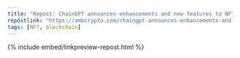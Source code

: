 ```yaml
---
title: "Repost: ChainGPT announces enhancements and new features to NFT Generator - AMBCrypto"
repostlink: "https://ambcrypto.com/chaingpt-announces-enhancements-and-new-features-to-nft-generator/"
tags: [NFT, blockchain]
---
```


{% include embed/linkpreview-repost.html %}
